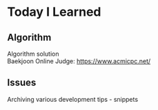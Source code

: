 # Today I Learned

## Algorithm
Algorithm solution<br>
Baekjoon Online Judge: https://www.acmicpc.net/

## Issues
Archiving various development tips - snippets<br>
